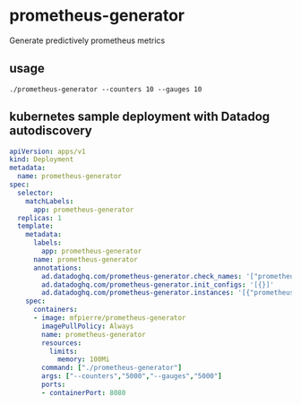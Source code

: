 # prometheus-generator

Generate predictively prometheus metrics

## usage

`./prometheus-generator --counters 10 --gauges 10`

## kubernetes sample deployment with Datadog autodiscovery

```yaml
apiVersion: apps/v1
kind: Deployment
metadata:
  name: prometheus-generator
spec:
  selector:
    matchLabels:
      app: prometheus-generator
  replicas: 1
  template:
    metadata:
      labels:
        app: prometheus-generator
      name: prometheus-generator
      annotations:
        ad.datadoghq.com/prometheus-generator.check_names: '["prometheus"]'
        ad.datadoghq.com/prometheus-generator.init_configs: '[{}]'
        ad.datadoghq.com/prometheus-generator.instances: '[{"prometheus_url": "http://%%host%%:8080/metrics","namespace": "prom_gen","metrics": ["*"]}]'
    spec:
      containers:
      - image: mfpierre/prometheus-generator
        imagePullPolicy: Always
        name: prometheus-generator
        resources:
          limits:
            memory: 100Mi
        command: ["./prometheus-generator"]
        args: ["--counters","5000","--gauges","5000"]
        ports:
        - containerPort: 8080
```
